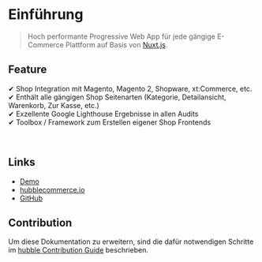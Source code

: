 # Einführung

> Hoch performante Progressive Web App für jede gängige E-Commerce Plattform auf Basis von [Nuxt.js](https://nuxtjs.org/).

## Feature

✔ Shop Integration mit Magento, Magento 2, Shopware, xt:Commerce, etc.  
✔ Enthält alle gängigen Shop Seitenarten (Kategorie, Detailansicht, Warenkorb, Zur Kasse, etc.)  
✔ Exzellente Google Lighthouse Ergebnisse in allen Audits  
✔ Toolbox / Framework zum Erstellen eigener Shop Frontends 

<TopicGrid></TopicGrid>
<br>

## Links

* [Demo](https://demo.hubblecommerce.io/)
* [hubblecommerce.io](https://www.hubblecommerce.io)
* [GitHub](https://github.com/hubblecommerce/hubble-frontend-pwa)

## Contribution
Um diese Dokumentation zu erweitern, sind die dafür notwendigen Schritte im [hubble Contribution Guide](gettingstarted/contribution.md) beschrieben.

